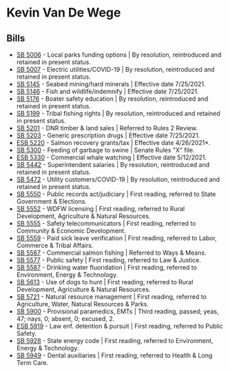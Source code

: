 # Kevin Van De Wege
## Bills
* [SB 5006](/bill/2021-22/sb/5006/) - Local parks funding options | By resolution, reintroduced and retained in present status.
* [SB 5007](/bill/2021-22/sb/5007/) - Electric utilities/COVID-19 | By resolution, reintroduced and retained in present status.
* [SB 5145](/bill/2021-22/sb/5145/) - Seabed mining/hard minerals | Effective date 7/25/2021.
* [SB 5146](/bill/2021-22/sb/5146/) - Fish and wildlife/indemnify | Effective date 7/25/2021.
* [SB 5176](/bill/2021-22/sb/5176/) - Boater safety education | By resolution, reintroduced and retained in present status.
* [SB 5199](/bill/2021-22/sb/5199/) - Tribal fishing rights | By resolution, reintroduced and retained in present status.
* [SB 5201](/bill/2021-22/sb/5201/) - DNR timber & land sales | Referred to Rules 2 Review.
* [SB 5203](/bill/2021-22/sb/5203/) - Generic prescription drugs | Effective date 7/25/2021.
* [ESB 5220](/bill/2021-22/esb/5220/) - Salmon recovery grants/tax | Effective date 4/26/2021*.
* [SB 5300](/bill/2021-22/sb/5300/) - Feeding of garbage to swine | Senate Rules "X" file.
* [ESB 5330](/bill/2021-22/esb/5330/) - Commercial whale watching | Effective date 5/12/2021.
* [SB 5442](/bill/2021-22/sb/5442/) - Superintendent salaries | By resolution, reintroduced and retained in present status.
* [SB 5472](/bill/2021-22/sb/5472/) - Utility customers/COVID-19 | By resolution, reintroduced and retained in present status.
* [SB 5550](/bill/2021-22/sb/5550/) - Public records act/judiciary | First reading, referred to State Government & Elections.
* [SB 5552](/bill/2021-22/sb/5552/) - WDFW licensing | First reading, referred to Rural Development, Agriculture & Natural Resources.
* [SB 5555](/bill/2021-22/sb/5555/) - Safety telecommunicators | First reading, referred to Community & Economic Development.
* [SB 5559](/bill/2021-22/sb/5559/) - Paid sick leave verification | First reading, referred to Labor, Commerce & Tribal Affairs.
* [SB 5567](/bill/2021-22/sb/5567/) - Commercial salmon fishing | Referred to Ways & Means.
* [SB 5577](/bill/2021-22/sb/5577/) - Public safety | First reading, referred to Law & Justice.
* [SB 5587](/bill/2021-22/sb/5587/) - Drinking water fluoridation | First reading, referred to Environment, Energy & Technology.
* [SB 5613](/bill/2021-22/sb/5613/) - Use of dogs to hunt | First reading, referred to Rural Development, Agriculture & Natural Resources.
* [SB 5721](/bill/2021-22/sb/5721/) - Natural resource management | First reading, referred to Agriculture, Water, Natural Resources & Parks.
* [SB 5900](/bill/2021-22/sb/5900/) - Provisional paramedics, EMTs | Third reading, passed; yeas, 47; nays, 0; absent, 0; excused, 2.
* [ESB 5919](/bill/2021-22/esb/5919/) - Law enf. detention & pursuit | First reading, referred to Public Safety.
* [SB 5928](/bill/2021-22/sb/5928/) - State energy code | First reading, referred to Environment, Energy & Technology.
* [SB 5949](/bill/2021-22/sb/5949/) - Dental auxiliaries | First reading, referred to Health & Long Term Care.
